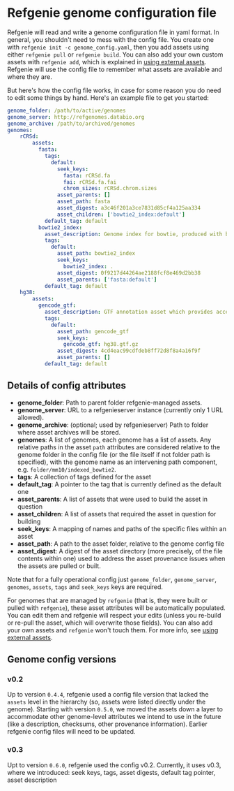 # Refgenie genome configuration file

Refgenie will read and write a genome configuration file in yaml format. In general, you shouldn't need to mess with the config file. You create one with `refgenie init -c genome_config.yaml`, then you add assets using either `refgenie pull` or `refgenie build`. You can also add your own custom assets with `refgenie add`, which is explained in [using external assets](external_assets.md).  Refgenie will use the config file to remember what assets are available and where they are.

But here's how the config file works, in case for some reason you do need to edit some things by hand. Here's an example file to get you started: 

```yaml
genome_folder: /path/to/active/genomes
genome_server: http://refgenomes.databio.org
genome_archive: /path/to/archived/genomes
genomes:
    rCRSd:
        assets:
          fasta:
            tags:
              default:
                seek_keys:
                  fasta: rCRSd.fa
                  fai: rCRSd.fa.fai
                  chrom_sizes: rCRSd.chrom.sizes
                asset_parents: []
                asset_path: fasta
                asset_digest: a3c46f201a3ce7831d85cf4a125aa334
                asset_children: ['bowtie2_index:default']
            default_tag: default
          bowtie2_index:
            asset_description: Genome index for bowtie, produced with bowtie-build
            tags:
              default:
                asset_path: bowtie2_index
                seek_keys:
                  bowtie2_index: .
                asset_digest: 0f9217d44264ae2188fcf8e469d2bb38
                asset_parents: ['fasta:default']
            default_tag: default
    hg38:
        assets:
          gencode_gtf:
            asset_description: GTF annotation asset which provides access to all annotated transcripts which make up an Ensembl gene set.
            tags:
              default:
                asset_path: gencode_gtf
                seek_keys:
                  gencode_gtf: hg38.gtf.gz
                asset_digest: 4cd4eac99cdfdeb8ff72d8f8a4a16f9f
                asset_parents: []
            default_tag: default
```

## Details of config attributes

- **genome_folder**: Path to parent folder refgenie-managed assets.
- **genome_server**: URL to a refgenieserver instance (currently only 1 URL allowed).
- **genome_archive**: (optional; used by refgenieserver) Path to folder where asset archives will be stored.
- **genomes**: A list of genomes, each genome has a list of assets. Any relative paths in the asset `path` attributes are considered relative to the genome folder in the config file (or the file itself if not folder path is specified), with the genome name as an intervening path component, e.g. `folder/mm10/indexed_bowtie2`.
- **tags**: A collection of tags defined for the asset
- **default_tag**: A pointer to the tag that is currently defined as the default one
- **asset_parents**: A list of assets that were used to build the asset in question
- **asset_children**: A list of assets that required the asset in question for building
- **seek_keys**: A mapping of names and paths of the specific files within an asset
- **asset_path**: A path to the asset folder, relative to the genome config file
- **asset_digest**: A digest of the asset directory (more precisely, of the file contents within one) used to address the asset provenance issues when the assets are pulled or built.

Note that for a fully operational config just `genome_folder`, `genome_server`, `genomes`, `assets`, `tags` and `seek_keys` keys are required.

For genomes that are managed by `refgenie` (that is, they were built or pulled with `refgenie`), these asset attributes will be automatically populated. You can edit them and refgenie will respect your edits (unless you re-build or re-pull the asset, which will overwrite those fields). You can also add your own assets and `refgenie` won't touch them. For more info, see [using external assets](external_assets.md).

## Genome config versions

### v0.2
Up to version `0.4.4`, refgenie used a config file version that lacked the `assets` level in the hierarchy (so, assets were listed directly under the genome). Starting with version `0.5.0`, we moved the assets down a layer to accommodate other genome-level attributes we intend to use in the future (like a description, checksums, other provenance information). Earlier refgenie config files will need to be updated. 

### v0.3
Upt to version `0.6.0`, refgenie used the config v0.2. Currently, it uses v0.3, where we introduced: seek keys, tags, asset digests, default tag pointer, asset description
  
 
